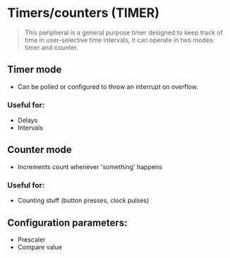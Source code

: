 # Timers/counters (TIMER)

> This peripheral is a general purpose timer designed to keep track of time in user-selective time intervals, it can operate in two modes: timer and counter.

## Timer mode

- Can be polled or configured to throw an interrupt on overflow.

### Useful for:
- Delays
- Intervals

## Counter mode

- Increments count whenever 'something' happens

### Useful for:
- Counting stuff (button presses, clock pulses)

## Configuration parameters:
- Prescaler
- Compare value

